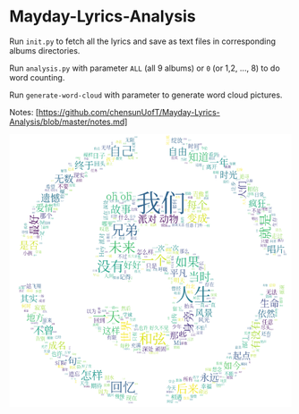 # Mayday-Lyrics-Analysis

Run `init.py` to fetch all the lyrics and save as text files in corresponding albums directories.

Run `analysis.py` with parameter `ALL` (all 9 albums) or `0` (or 1,2, ..., 8) to do word counting.

Run `generate-word-cloud` with parameter to generate word cloud pictures.

Notes:
[https://github.com/chensunUofT/Mayday-Lyrics-Analysis/blob/master/notes.md]

![word cloud](mayday_wc.png)
